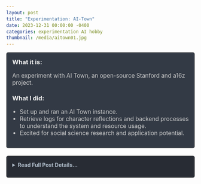 ```yaml
---
layout: post
title: "Experimentation: AI-Town"
date: 2023-12-31 00:00:00 -0400
categories: experimentation AI hobby
thumbnail: /media/aitown01.jpg
---
```


<div style="padding: 15px; border: 1px solid #555; border-radius: 5px; margin-bottom: 20px; background-color: #333a45;">
  <h3 style="margin-top: 0; color: #eee;">What it is:</h3>
  <p style="font-size: 1.1em; color: #ccc;">An experiment with AI Town, an open-source Stanford and a16z project.</p>
  
  <h3 style="color: #eee;">What I did:</h3>
  <ul style="font-size: 1.1em; list-style-type: disc; padding-left: 20px; color: #ccc;">
    <li>Set up and ran an AI Town instance.</li>
    <li>Retrieve logs for character reflections and backend processes to understand the system and resource usage.</li>
    <li>Excited for social science research and application potential.</li>
  </ul>
</div>

<details style="margin-bottom: 20px; background-color: #282c34; padding: 15px; border-radius: 5px; border: 1px solid #444;">
<summary style="cursor: pointer; font-weight: bold; color: #adbac7; margin-bottom: 10px;">Read Full Post Details...</summary>
<div markdown="1">

### AI Town Images

| ![AI Town Image 1](/media/aitown01.jpg) | ![AI Town Image 2](/media/aitown02.png) |
|----------------------------------------|----------------------------------------|
| ![AI Town Image 3](/media/aitown03.png) | ![AI Town Image 4](/media/aitown04.jpg) |

**Experimentation: AI-Town**

Posted on December 31, 2023

This is AI town, which can theoretically be used to simulate humans for study. 

I ran it for around less than an hour (cost: $11), watching the interactions between the characters. I was unable to get logs of each character's reflections or interactions or of what the backend was doing. I am still looking for these for study on how the application works, and where my $11 went.

This is an early experiment. I'm looking forward to upgrades like RAG. 

AI Town: [https://github.com/a16z-infra/ai-town](https://github.com/a16z-infra/ai-town)

</div>
</details>
